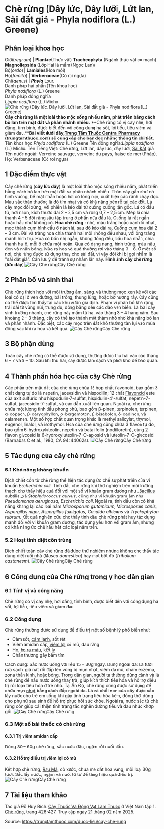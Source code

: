 # Chè rừng (Dây lức, Dây lưỡi, Lứt lan, Sài đất giả - Phyla nodiflora (L.) Greene)

Phân loại khoa học  
---  
Giới(_regnum_) |  **Plantae**(Thực vật) **Tracheophyta** (Ngành thực vật có mạch) **Magnoliopsida** (Lớp Hai lá mầm (Ngọc Lan))  
Bộ(_ordo_) | **Lamiales**(Hoa môi)  
Họ(_familia_) | **Verbenaceae**(Cỏ roi ngựa)  
Chi(_genus_) | _**Phyla**_ Lour.  
Danh pháp hai phần (Tên khoa học)  
_Phyla nodiflora_ (L.) Greene  
Danh pháp đồng nghĩa  
_Lippia nodiflora_ (L.) Michx.  
![Chè rừng \(Dây lức, Dây lưỡi, Lứt lan, Sài đất giả - Phyla nodiflora \(L.\) Greene\)](https://trungtamthuoc.com/images/others/cay-che-rung-1-1180.jpg)
**Cây chè rừng là một loài thảo mộc sống nhiều năm, phát triển bằng cách bò lan trên mặt đất và phân nhánh nhiều.** **Chè rừng có vị cay nhẹ, hơi đắng, tính bình, được biết đến với công dụng hạ sốt, lợi tiểu, tiêu viêm và giảm đau.****Bài viết dưới đây,[Trung Tâm Thuốc Central Pharmacy](https://trungtamthuoc.com/ "Trung Tâm Thuốc Central Pharmacy") ([trungtamthuoc.com](https://trungtamthuoc.com/ "trungtamthuoc.com")) sẽ cung cấp cho bạn đọc những thông tin chi tiết.**
Tên khoa học:_Phyla nodiflora_ (L.) Greene
Tên đồng nghĩa:_Lippia nodiflora_ (L.) Michx.
Tên Tiếng Việt: Chè rừng, Lứt lan, dây lức, dây lưỡi, [Sài Đất](https://trungtamthuoc.com/duoc-lieu/sai-dat-32 "Sài Đất") giả
Tên nước ngoài: Verveine sauvage, verveine du pays, fraise de mer (Pháp). 
Họ: Verbenaceae (Cỏ roi ngựa)
##  1 Đặc điểm thực vật 
Cây chè rừng (**cây lức dây**) là một loài thảo mộc sống nhiều năm, phát triển bằng cách bò lan trên mặt đất và phân nhánh nhiều. Thân cây gần như có hình vuông, bề mặt nhẵn hoặc hơi có lông mịn, xuất hiện các rãnh chạy dọc. Màu sắc thân thường là đỏ tím nhạt và có khả năng bén rễ tại các đốt.
Lá cây mọc đối xứng, với phiến lá kéo dài từ cuống xuống tận gốc. Lá có đầu tù, hơi nhọn, kích thước dài 2 – 3,5 cm và rộng 0,7 – 2,5 cm. Mép lá chia thành 4 – 5 đôi răng sâu tập trung ở phần nửa đầu lá. Cuống lá rất ngắn hoặc hầu như không có.
**Hoa chè rừng** : nhỏ, màu trắng hoặc xanh lơ nhạt, mọc thành cụm hình cầu ở nách lá, sau đó kéo dài ra. Cuống cụm hoa dài 2 – 3 cm. Đài và tràng hoa chia thành hai môi không đều nhau, với ống tràng mảnh hình trụ. Hoa có bốn nhị ngắn, không đồng đều, bầu hoa nhẵn, chia thành hai ô, mỗi ô chứa một noãn.
Quả có dạng nang, hình trứng, màu nâu đen và nhẵn bóng.
Mùa ra hoa và quả thường rơi vào tháng 3 – 6.
Ở một số nơi, chè rừng được sử dụng thay cho sài đất, vì vậy đôi khi bị gọi nhầm là "sài đất giả". Cần lưu ý để tránh sự nhầm lẫn này.
**Hình ảnh cây chè rừng (lức dây)**
![Cây Chè rừng](https://trungtamthuoc.com/images/item/cay-Che-rung-2.jpg)Cây Chè rừng
##  2 Phân bố và sinh thái
Chè rừng thích hợp với môi trường ẩm, sáng, và thường mọc xen kẽ với các loại cỏ dại ở ven đường, bãi trống, thung lũng, hoặc bờ nương rẫy. Cây cũng có thể được tìm thấy tại các khu vườn gia đình. Phạm vi phân bố khá rộng, trải dài từ vùng núi, trung du, đồng bằng đến các đảo ven biển.
Là loài cây sinh trưởng nhanh, chè rừng nảy mầm từ hạt vào tháng 3 – 4 hàng năm. Sau khoảng 2 – 3 tháng, cây có thể tạo thành một thảm nhỏ nhờ khả năng bò lan và phân nhánh. Đặc biệt, các cây mọc trên đất khô thường tàn lụi vào mùa đông sau khi ra hoa và kết quả.
![Cây Chè rừng](https://trungtamthuoc.com/images/item/cay-Che-rung-3.jpg)Cây Chè rừng
##  3 Bộ phận dùng
Toàn cây chè rừng có thể được sử dụng, thường được thu hái vào các tháng 6 – 7 và 9 – 10. Sau khi thu hái, cây được làm sạch và phơi khô để bảo quản.
##  4 Thành phần hóa học của cây Chè rừng
Các phần trên mặt đất của chè rừng chứa 15 hợp chất flavonoid, bao gồm 3 chất dạng tự do là nepetin, jaceosidin và hispodilin; 12 chất [Flavonoid](https://trungtamthuoc.com/hoat-chat/flavonoid "Flavonoid") este của axit sulfuric như hispodulin-7-sulfat, hispidulin-4'-sulfat, nepetin-7-sulfat, jaceosidin-7-sulfat, và các dẫn xuất liên quan.
Ngoài ra, chè rừng chứa một lượng tinh dầu phong phú, bao gồm β-pinen, terpinolen, terpinen, α-copaen, β-caryophyllen, α-bergamoten, β-bisabolen, δ-cadinen, và calamenen. Một số hợp chất quan trọng khác là methyl salicylat, thymol, eugenol, linalol, và isothymol.
Hoa của chè rừng cũng chứa 3 flavon tự do, bao gồm 6-hydroxyluteolin, nepetin và batatifolin (nodifloretin), cùng 2 flavon glycosid là 6-hydroxyluteolin-7-O-apiosid và luteolin-7-O-glucosid (Barnabas C et al., 1980, CA 94: 44062s).
![Cây Chè rừng](https://trungtamthuoc.com/images/item/cay-Che-rung-4.jpg)Cây Chè rừng
##  5 Tác dụng của cây chè rừng
### 5.1 Khả năng kháng khuẩn
Dịch chiết cồn từ chè rừng thể hiện tác dụng ức chế sự phát triển của vi khuẩn _Escherichia coli._
Tinh dầu chè rừng khi thử nghiệm trên môi trường thạch cho thấy hiệu quả đối với một số vi khuẩn gram dương như _[Bacillus](https://trungtamthuoc.com/hoat-chat/bacillus "Bacillus") subtilis _và _Staphylococcus aureus,_ cũng như vi khuẩn gram âm như _Pseudomonas aeruginosa, Escherichia coli_. Ngoài ra, tinh dầu còn có khả năng kháng lại các loại nấm _Microsporum glutamicum, Microsporum canis, Aspergillus niger, Aspergillus fumigatus, Candida albicans_ và _Trychophyton rubrum._ Kết quả nghiên cứu cho thấy tinh dầu chè rừng phát huy tác dụng mạnh đối với vi khuẩn gram dương, tác dụng yếu hơn với gram âm, nhưng có khả năng ức chế hầu hết các loại nấm trên.
### 5.2 Hoạt tính diệt côn trùng
Dịch chiết toàn cây chè rừng đã được thử nghiệm nhưng không cho thấy tác dụng diệt ruồi nhà (_Musca domestica_) hay mọt bột đỏ (_Tribolium castaneum_).
![Cây Chè rừng](https://trungtamthuoc.com/images/item/cay-Che-rung-5.jpg)Cây Chè rừng
##  6 Công dụng của Chè rừng trong y học dân gian
### 6.1 Tính vị và công năng
Chè rừng có vị cay nhẹ, hơi đắng, tính bình, được biết đến với công dụng hạ sốt, lợi tiểu, tiêu viêm và giảm đau.
### 6.2 Công dụng
Chè rừng thường được sử dụng để điều trị một số bệnh lý phổ biến như:
  * Cảm sốt, [cảm lạnh](https://trungtamthuoc.com/bai-viet/cam-lanh-nguyen-nhan-trieu-chung-va-cac-bai-thuoc-dan-gian-chua-tri "cảm lạnh"), sốt rét
  * Viêm amidan cấp, [viêm lợi](https://trungtamthuoc.com/bai-viet/viem-loi-loet-hoai-tu-cap-tinh "viêm lợi") có mủ, đau răng
  * Ho, [ho ra máu](https://trungtamthuoc.com/bai-viet/ho-ra-mau "ho ra máu"), kiết lỵ
  * Chấn thương gây bầm tím


Cách dùng: Sắc nước uống với liều 15 – 30g/ngày.
Dùng ngoài da: Lá tươi rửa sạch, giã nát rồi đắp lên vùng bị mụn nhọt, viêm da mủ, chàm eczema, zona thần kinh, hoặc bỏng.
Trong dân gian, người ta thường dùng cành và lá chè rừng để nấu nước uống thay trà, giúp kích thích tiêu hóa và hỗ trợ điều trị rối loạn tiêu hóa ở trẻ nhỏ.
Tại Ấn Độ, chè rừng cũng được sử dụng để chữa mụn [nhọt](https://trungtamthuoc.com/bai-viet/nhot "nhọt") bằng cách đắp ngoài da. Lá và chồi non của cây được sắc lấy nước cho trẻ em uống khi gặp tình trạng tiêu hóa kém, đồng thời dùng cho phụ nữ sau sinh để hỗ trợ phục hồi sức khỏe. Ngoài ra, nước sắc từ chè rừng còn giúp cải thiện tình trạng tắc nghẽn đường tiểu và đau nhức khớp gối.
![Cây Chè rừng](https://trungtamthuoc.com/images/item/cay-Che-rung-6.jpg)Cây Chè rừng
### 6.3 Một số bài thuốc có chè rừng
#### 6.3.1 Trị viêm amidan cấp
Dùng 30 – 60g chè rừng, sắc nước đặc, ngậm rồi nuốt dần.
#### 6.3.2 Hỗ trợ điều trị viêm lợi có mủ
Kết hợp chè rừng, [Rau Má](https://trungtamthuoc.com/duoc-lieu/rau-ma-13 "Rau Má"), cỏ xước, chua me đất hoa vàng, mỗi loại 30g tươi.
Sắc lấy nước, ngậm và nuốt từ từ để tăng hiệu quả điều trị.
![Cây Chè rừng](https://trungtamthuoc.com/images/item/cay-Che-rung-7.jpg)Cây Chè rừng
##  7 Tài liệu tham khảo
Tác giả Đỗ Huy Bích. [Cây Thuốc Và Động Vật Làm Thuốc](https://trungtamthuoc.com/bai-viet/doc-online-va-tai-mien-phi-pdf-sach-cay-thuoc-va-dong-vat-lam-thuoc-o-viet-nam "Cây Thuốc Và Động Vật Làm Thuốc") ở Việt Nam tập 1. [Chè rừng](https://trungtamthuoc.com/upload/pdf/cay-thuoc-va-dong-vat-lam-thuoc-tap-1-trungtamthuoc.com.pdf), trang 426-427. Truy cập ngày 21 tháng 02 năm 2025.


Source: https://trungtamthuoc.com/duoc-lieu/cay-che-rung